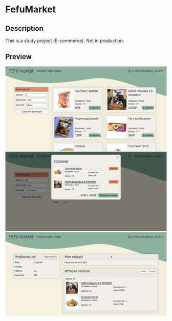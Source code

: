 # FefuMarket

## Description
This is a study project (E-commerce). Not in production.

## Preview
<img src="screenshots/feed.png" width="600px"/>
<img src="screenshots/cart.png" width="600px"/>
<img src="screenshots/profile.png" width="600px"/>
